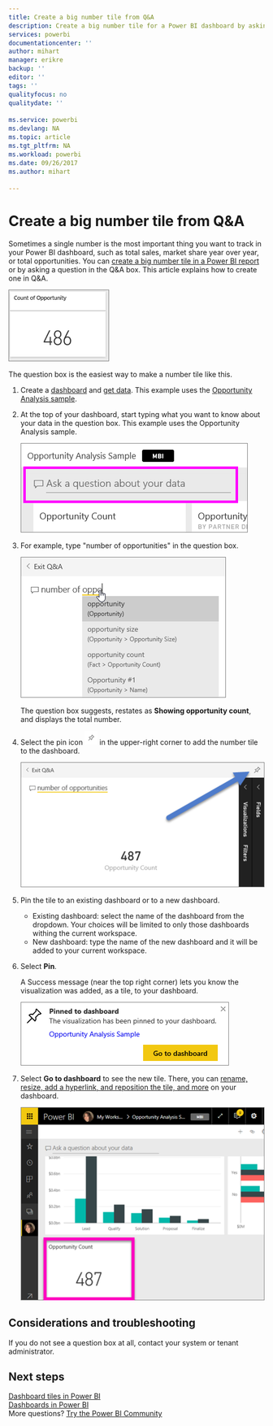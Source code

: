 ```yaml
---
title: Create a big number tile from Q&A
description: Create a big number tile for a Power BI dashboard by asking a question
services: powerbi
documentationcenter: ''
author: mihart
manager: erikre
backup: ''
editor: ''
tags: ''
qualityfocus: no
qualitydate: ''

ms.service: powerbi
ms.devlang: NA
ms.topic: article
ms.tgt_pltfrm: NA
ms.workload: powerbi
ms.date: 09/26/2017
ms.author: mihart

---
```

# Create a big number tile from Q&A
Sometimes a single number is the most important thing you want to track in your Power BI dashboard, such as total sales, market share year over year, or total opportunities. You can [create a big number tile in a Power BI report](power-bi-visualization-big-number-report.md) or by asking a question in the Q&A box. This article explains how to create one in Q&A.

![](media/power-bi-visualization-big-number/pbi_opptuntiescard.png)

The question box is the easiest way to make a number tile like this.

1. Create a [dashboard](service-dashboards.md) and [get data](service-get-data.md). This example uses the [Opportunity Analysis sample](sample-opportunity-analysis.md).
2. At the top of your dashboard, start typing what you want to know about your data in the question box. This example uses the Opportunity Analysis sample.
   
   ![](media/power-bi-visualization-big-number/power-bi-q-and-a-box.png)
3. For example, type "number of opportunities" in the question box.
   
   ![](media/power-bi-visualization-big-number/power-bi-ask.png)
   
   The question box suggests, restates as **Showing opportunity count**, and displays the total number.  
4. Select the pin icon ![](media/power-bi-visualization-big-number/pbi_pintile.png) in the upper-right corner to add the number tile to the dashboard. 
   
   ![](media/power-bi-visualization-big-number/power-bi-pin.png)
5. Pin the tile to an existing dashboard or to a new dashboard. 
   
   * Existing dashboard: select the name of the dashboard from the dropdown. Your choices will be limited to only those dashboards withing the current workspace.
   * New dashboard: type the name of the new dashboard and it will be added to your current workspace.
6. Select **Pin**.
   
   A Success message (near the top right corner) lets you know the visualization was added, as a tile, to your dashboard.  
   
   ![](media/power-bi-visualization-big-number/power-bi-success.png)
7. Select **Go to dashboard** to see the new tile. There, you can [rename, resize, add a hyperlink, and reposition the tile, and more](service-dashboard-edit-tile.md) on your dashboard. 
   
   ![](media/power-bi-visualization-big-number/power-bi-pinned.png)

## Considerations and troubleshooting
If you do not see a question box at all, contact your system or tenant administrator.

## Next steps
[Dashboard tiles in Power BI](service-dashboard-tiles.md)  
[Dashboards in Power BI](service-dashboards.md)  
More questions? [Try the Power BI Community](http://community.powerbi.com/)

